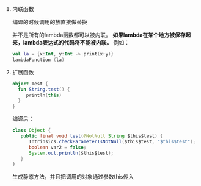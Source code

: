 1. 内联函数

   编译的时候调用的放直接做替换

   并不是所有的lambda函数都可以被内联。 **如果lambda在某个地方被保存起来，lambda表达式的代码将不能被内联。** 例如：

   ```kotlin
   val la = {x:Int, y:Int -> print(x+y)}
   lambdaFunction (la)
   ```

   

2. 扩展函数

   ```kotlin
   object Test {
     fun String.test() {
     	println(this)
     }
   }
   ```

   编译后：

   ```java
   class Object {
      public final void test(@NotNull String $this$test) {
         Intrinsics.checkParameterIsNotNull($this$test, "$this$test");
         boolean var2 = false;
         System.out.println($this$test);
      }   
   } 
   ```

   生成静态方法，并且把调用的对象通过参数this传入